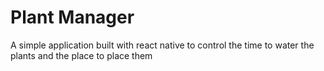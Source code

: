 # Plant Manager

A simple application built with react native to control the time to water the plants and the place to place them
